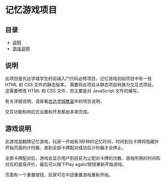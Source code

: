 # 记忆游戏项目

## 目录

- [说明](#instructions)
- [游戏说明](#instructions)

## 说明

此项目是优达学城学生的前端入门代码必修项目，记忆游戏初始项目中有一些 HTML 和 CSS 文件的静态版本。 需要将此项目从静态项目转换为交互式项目。 这需要修改 HTML 和 CSS 文件，但主要是对 JavaScript 文件的编写。

有关详细说明，请查看[优达学城教室](https://classroom.udacity.com/me)中的项目说明。

交互功能和响应式设置和开发都由本来完成。

## 游戏说明

此游戏是翻牌记忆游戏，玩家一开始有3秒钟的记忆时间，时间到后卡牌将隐藏并开始页面的计时器，直到全部卡牌配对成功后计时器才会停止。

全部卡牌配对后，游戏会显示用户到目前为止配对卡牌的次数、游戏所用的时间和对应的星级评价，最后可以按下Play again!按钮重新开始游戏。

页面有一个重置按钮，玩家可在中途重置游戏重新开始。